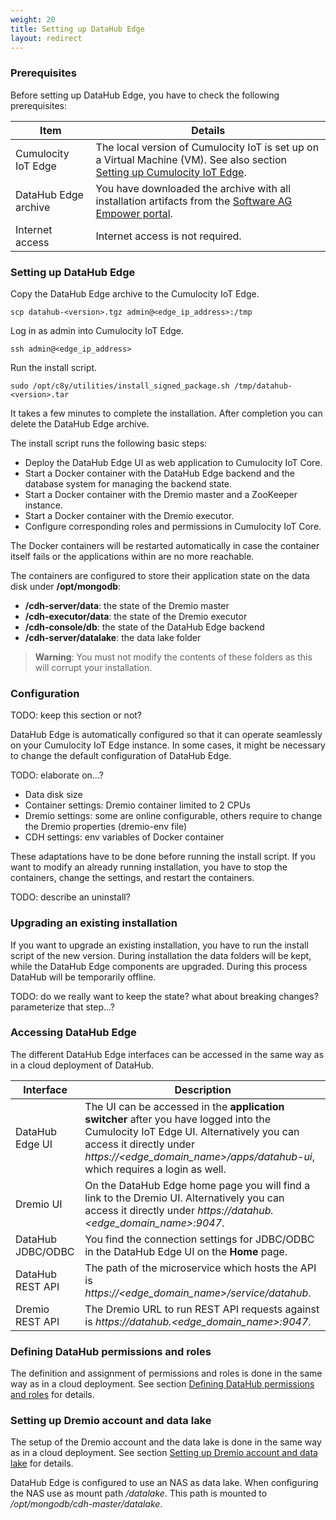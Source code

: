 ```yaml
---
weight: 20
title: Setting up DataHub Edge
layout: redirect
---
```


### Prerequisites

Before setting up DataHub Edge, you have to check the following prerequisites:

| Item | Details |
| -----   | -----   |
| Cumulocity IoT Edge | The local version of Cumulocity IoT is set up on a Virtual Machine (VM). See also section [Setting up Cumulocity IoT Edge](/edge/installation). |
| DataHub Edge archive | You have downloaded the archive with all installation artifacts from the [Software AG Empower portal](https://empower.softwareag.com/). |
| Internet access | Internet access is not required. |

### Setting up DataHub Edge

Copy the DataHub Edge archive to the Cumulocity IoT Edge.

```shell	
scp datahub-<version>.tgz admin@<edge_ip_address>:/tmp
```

Log in as admin into Cumulocity IoT Edge.

```shell	
ssh admin@<edge_ip_address>
```

Run the install script.

```shell	
sudo /opt/c8y/utilities/install_signed_package.sh /tmp/datahub-<version>.tar
```

It takes a few minutes to complete the installation. After completion you can delete the DataHub Edge archive.

The install script runs the following basic steps:
* Deploy the DataHub Edge UI as web application to Cumulocity IoT Core.
* Start a Docker container with the DataHub Edge backend and the database system for managing the backend state.
* Start a Docker container with the Dremio master and a ZooKeeper instance.
* Start a Docker container with the Dremio executor.
* Configure corresponding roles and permissions in Cumulocity IoT Core.

The Docker containers will be restarted automatically in case the container itself fails or the applications within are no more reachable.

The containers are configured to store their application state on the data disk under **/opt/mongodb**:
* **/cdh-server/data**: the state of the Dremio master
* **/cdh-executor/data**: the state of the Dremio executor
* **/cdh-console/db**: the state of the DataHub Edge backend
* **/cdh-server/datalake**: the data lake folder

>**Warning**: You must not modify the contents of these folders as this will corrupt your installation.

### Configuration

TODO: keep this section or not?

DataHub Edge is automatically configured so that it can operate seamlessly on your Cumulocity IoT Edge instance. In some cases, it might be necessary to change the default configuration of DataHub Edge.

TODO: elaborate on...?
- Data disk size
- Container settings: Dremio container limited to 2 CPUs
- Dremio settings: some are online configurable, others require to change the Dremio properties (dremio-env file)
- CDH settings: env variables of Docker container

These adaptations have to be done before running the install script. If you want to modify an already running installation, you have to stop the containers, change the settings, and restart the containers.

TODO: describe an uninstall?

### Upgrading an existing installation

If you want to upgrade an existing installation, you have to run the install script of the new version. During installation the data folders will be kept, while the DataHub Edge components are upgraded. During this process DataHub will be temporarily offline.

TODO: do we really want to keep the state? what about breaking changes? parameterize that step...?

### Accessing DataHub Edge

The different DataHub Edge interfaces can be accessed in the same way as in a cloud deployment of DataHub.

| Interface | Description |
| -----   | -----   |
| DataHub Edge UI | The UI can be accessed in the **application switcher** after you have logged into the Cumulocity IoT Edge UI. Alternatively you can access it directly under *https://<edge_domain_name>/apps/datahub-ui*, which requires a login as well. |
| Dremio UI | On the DataHub Edge home page you will find a link to the Dremio UI. Alternatively you can access it directly under *https://datahub.<edge_domain_name>:9047*. |
| DataHub JDBC/ODBC | You find the connection settings for JDBC/ODBC in the DataHub Edge UI on the **Home** page. |
| DataHub REST API | The path of the microservice which hosts the API is *https://<edge_domain_name>/service/datahub*. |
| Dremio REST API | The Dremio URL to run REST API requests against is *https://datahub.<edge_domain_name>:9047*. |

### Defining DataHub permissions and roles

The definition and assignment of permissions and roles is done in the same way as in a cloud deployment. See section [Defining DataHub permissions and roles](/datahub/setting-up-datahub/#defining-permissions) for details.

### Setting up Dremio account and data lake

The setup of the Dremio account and the data lake is done in the same way as in a cloud deployment. See section [Setting up Dremio account and data lake](/datahub/setting-up-datahub/#setting-up-dremio-datalake) for details.

DataHub Edge is configured to use an NAS as data lake. When configuring the NAS use as mount path */datalake*. This path is mounted to */opt/mongodb/cdh-master/datalake*.